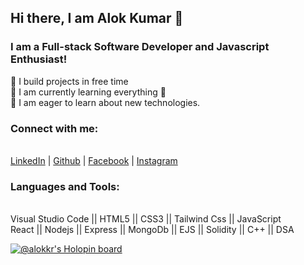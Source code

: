 
<h2>Hi there, I am Alok Kumar 👋 </h2>

<h3>I am a Full-stack Software Developer and Javascript Enthusiast! </h3>

🔭 I build projects in free time <br>
🌱 I am currently learning everything 🤣 <br>
👯 I am eager to learn about new technologies.

<h3>Connect with me:</h3> <br>
<a href="linkedin.com/in/alok-kumar0">LinkedIn</a> | <a href="github.com/alok007kr"> Github</a> | <a href=".facebook.com/ajit.raj.52831">Facebook</a> | <a href="instagram.com/iamalokmr">Instagram</a>
<br>

<h3>Languages and Tools: </h3> <br>
Visual Studio Code || HTML5 || CSS3 || Tailwind Css || JavaScript
<br>
React || Nodejs || Express || MongoDb || EJS || Solidity || C++ || DSA

[![@alokkr's Holopin board](https://holopin.me/alokkr)](https://holopin.io/@alokkr)





<!---
alok007kr/alok007kr is a ✨ special ✨ repository because its `README.md` (this file) appears on your GitHub profile.
You can click the Preview link to take a look at your changes.
--->
